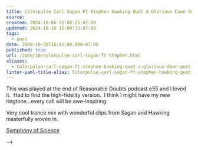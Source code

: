 ```yaml
---
title: Colorpulse Carl Sagan Ft Stephen Hawking Quot A Glorious Dawn Quot-
source: 
created: 2024-10-06 21:06:25-07:00
updated: 2024-10-10 15:00:13-07:00
tags:
  - post
date: 2009-10-30T16:41:00.000-07:00
published: true
url: /2009/10/colorpulse-carl-sagan-ft-stephen.html
aliases:
  - Colorpulse-carl-sagan-ft-stephen-hawking-quot-a-glorious-dawn-quot-
linter-yaml-title-alias: Colorpulse-carl-sagan-ft-stephen-hawking-quot-a-glorious-dawn-quot-
---
```



This was played at the end of Reasonable Doubts podcast e55 and I loved it.  Had to find the high-fidelity version.  I think I might have my new ringtone...every call will be awe-inspiring.  
  
Very cool trance mix with wonderful clips from Sagan and Hawking masterfully woven in.  
  
[Symphony of Science](http://www.symphonyofscience.com/l)  
  

<!-- <!-- ![](http://img.zemanta.com/pixy.gif?x-id=b801bd79-891f-8442-903e-59298d794c29) --> -->